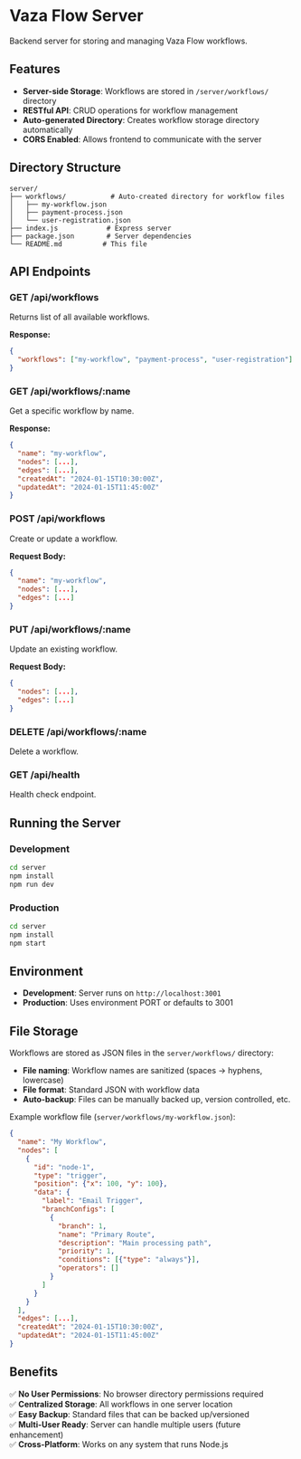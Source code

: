 # Vaza Flow Server

Backend server for storing and managing Vaza Flow workflows.

## Features

- **Server-side Storage**: Workflows are stored in `/server/workflows/` directory
- **RESTful API**: CRUD operations for workflow management
- **Auto-generated Directory**: Creates workflow storage directory automatically
- **CORS Enabled**: Allows frontend to communicate with the server

## Directory Structure

```
server/
├── workflows/           # Auto-created directory for workflow files
│   ├── my-workflow.json
│   ├── payment-process.json
│   └── user-registration.json
├── index.js            # Express server
├── package.json        # Server dependencies
└── README.md          # This file
```

## API Endpoints

### GET /api/workflows
Returns list of all available workflows.

**Response:**
```json
{
  "workflows": ["my-workflow", "payment-process", "user-registration"]
}
```

### GET /api/workflows/:name
Get a specific workflow by name.

**Response:**
```json
{
  "name": "my-workflow",
  "nodes": [...],
  "edges": [...],
  "createdAt": "2024-01-15T10:30:00Z",
  "updatedAt": "2024-01-15T11:45:00Z"
}
```

### POST /api/workflows
Create or update a workflow.

**Request Body:**
```json
{
  "name": "my-workflow",
  "nodes": [...],
  "edges": [...]
}
```

### PUT /api/workflows/:name
Update an existing workflow.

**Request Body:**
```json
{
  "nodes": [...],
  "edges": [...]
}
```

### DELETE /api/workflows/:name
Delete a workflow.

### GET /api/health
Health check endpoint.

## Running the Server

### Development
```bash
cd server
npm install
npm run dev
```

### Production
```bash
cd server
npm install
npm start
```

## Environment

- **Development**: Server runs on `http://localhost:3001`
- **Production**: Uses environment PORT or defaults to 3001

## File Storage

Workflows are stored as JSON files in the `server/workflows/` directory:

- **File naming**: Workflow names are sanitized (spaces → hyphens, lowercase)
- **File format**: Standard JSON with workflow data
- **Auto-backup**: Files can be manually backed up, version controlled, etc.

Example workflow file (`server/workflows/my-workflow.json`):
```json
{
  "name": "My Workflow",
  "nodes": [
    {
      "id": "node-1",
      "type": "trigger",
      "position": {"x": 100, "y": 100},
      "data": {
        "label": "Email Trigger",
        "branchConfigs": [
          {
            "branch": 1,
            "name": "Primary Route",
            "description": "Main processing path",
            "priority": 1,
            "conditions": [{"type": "always"}],
            "operators": []
          }
        ]
      }
    }
  ],
  "edges": [...],
  "createdAt": "2024-01-15T10:30:00Z",
  "updatedAt": "2024-01-15T11:45:00Z"
}
```

## Benefits

✅ **No User Permissions**: No browser directory permissions required  
✅ **Centralized Storage**: All workflows in one server location  
✅ **Easy Backup**: Standard files that can be backed up/versioned  
✅ **Multi-User Ready**: Server can handle multiple users (future enhancement)  
✅ **Cross-Platform**: Works on any system that runs Node.js 
